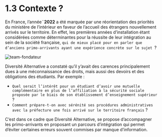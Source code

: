 # 1.3 Contexte ?

En France, l’année¨**2022** a été marquée par une réorientation des priorités du ministère de l’intérieur en faveur de l’accueil des étrangers nouvellement arrivés sur le territoire. En effet, les premières années d’installation étant considérées comme déterminantes pour la réussite de leur intégration au sein de la société française, `qui de mieux placé pour en parler que d’anciens primo-arrivants ayant une expérience concrète sur le sujet `?

![team-fondateur](/img/team-2014.png)

Diversité Alternative a constaté qu’il y’avait des carences principalement dues à une méconnaissance des droits, mais aussi des devoirs et des obligations des étudiants. Par exemple : 
- `Quel serait l’intérêt pour un étudiant d’avoir une mutuelle complémentaire en plus de l’affiliation à la sécurité sociale proposée par le biais de son établissement d’enseignement supérieur` ? 
- `Comment prépare-t-on avec sérénité ses procédures administratives avec la préfecture une fois arrivé sur le territoire français` ?

C’est dans ce cadre que Diversité Alternative, se propose d’accompagner les primo-arrivants en proposant un parcours d’intégration qui permet d’éviter certaines erreurs souvent commises par manque d’information.